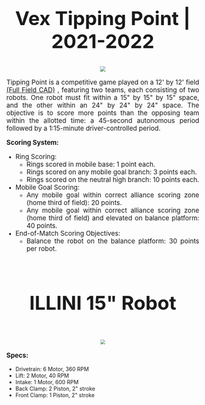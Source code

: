 <!DOCTYPE html>
<h1 style="text-align: center; font-size:50px;">
    <b>Vex Tipping Point | 2021-2022 
    </b>
</h1>

<p style="text-align: center; scale:0.9;"> 
<img src="https://www.vexforum.com/uploads/default/original/3X/f/8/f89f8e741f54d52933e33cad7dd6dbcdaeb7ab14.png">
</p>

<p style="text-align: justify; font-size:17px;">Tipping Point is a competitive game played on a 12' by 12' field
<a style="text-align: justify; font-size:17px;" href="https://github.com/DylanEdwards02/TP-2022/blob/main/FieldCAD.zip">(Full Field CAD)</a>
, featuring two teams, each consisting of two robots. One robot must fit within a 15" by 15" by 15" space, and the other within an 24" by 24" by 24" space. The objective is to score more points than the opposing team within the allotted time: a 45-second autonomous period followed by a 1:15-minute driver-controlled period.</p>
        
<p style="text-align: justify; font-size:17px; font-weight:bold;"><b>Scoring System:</b></p>
        <ul>
            <li style="text-align: justify; font-size:17px;">Ring Scoring:
                <ul>
                    <li>Rings scored in mobile base: 1 point each.</li>
                    <li>Rings scored on any mobile goal branch: 3 points each.</li>
                    <li>Rings scored on the neutral high branch: 10 points each.</li>
                </ul>
            </li>
            <li style="text-align: justify; font-size:17px;">Mobile Goal Scoring:
                <ul>
                    <li>Any mobile goal within correct alliance scoring zone (home third of field): 20 points.</li>
                    <li>Any mobile goal within correct alliance scoring zone (home third of field) and elevated on balance platform: 40 points.</li>
                </ul>
            </li>
            <li style="text-align: justify; font-size:17px;">End-of-Match Scoring Objectives:
                <ul>
                    <li>Balance the robot on the balance platform: 30 points per robot.
                    </li>
                </ul>
            </li>
        </ul>

<br>
<h1 style="text-align: center; font-size:50px;">
    <b>ILLINI 15" Robot
    </b>
</h1>
<br>
<!-- NEED TO CHANGE IMAGE -->
<p style="text-align: center; scale:0.75;">
<img src="FULLBOT_v1.png">
</p>
<p style="text-align: justify; font-size:17px; font-weight:bold;"><b>Specs:</b></p>
    <ul>
        <li>Drivetrain: 6 Motor, 360 RPM </li>
        <li>Lift: 2 Motor, 40 RPM</li>
        <li>Intake: 1 Motor, 600 RPM</li>
        <li>Back Clamp: 2 Piston, 2" stroke</li>
        <li>Front Clamp: 1 Piston, 2" stroke</li>
    </ul>
</li
